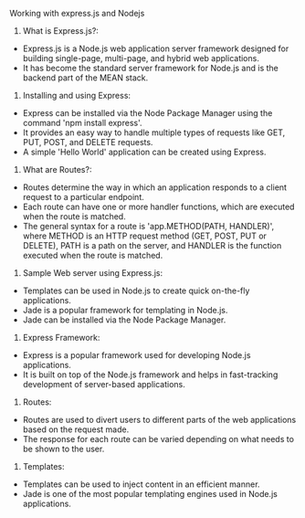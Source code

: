 Working with express.js and Nodejs

1. What is Express.js?:
- Express.js is a Node.js web application server framework designed for building single-page, multi-page, and hybrid web applications.
- It has become the standard server framework for Node.js and is the backend part of the MEAN stack.

1. Installing and using Express:
- Express can be installed via the Node Package Manager using the command 'npm install express'.
- It provides an easy way to handle multiple types of requests like GET, PUT, POST, and DELETE requests.
- A simple 'Hello World' application can be created using Express.

1. What are Routes?:
- Routes determine the way in which an application responds to a client request to a particular endpoint.
- Each route can have one or more handler functions, which are executed when the route is matched.
- The general syntax for a route is 'app.METHOD(PATH, HANDLER)', where METHOD is an HTTP request method (GET, POST, PUT or DELETE), PATH is a path on the server, and HANDLER is the function executed when the route is matched.

1. Sample Web server using Express.js:
- Templates can be used in Node.js to create quick on-the-fly applications.
- Jade is a popular framework for templating in Node.js.
- Jade can be installed via the Node Package Manager.

1. Express Framework:
- Express is a popular framework used for developing Node.js applications.
- It is built on top of the Node.js framework and helps in fast-tracking development of server-based applications.

1. Routes:
- Routes are used to divert users to different parts of the web applications based on the request made.
- The response for each route can be varied depending on what needs to be shown to the user.

1. Templates:
- Templates can be used to inject content in an efficient manner.
- Jade is one of the most popular templating engines used in Node.js applications.

